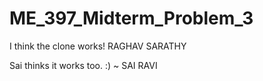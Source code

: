 # ME_397_Midterm_Problem_3

I think the clone works! 
RAGHAV SARATHY

Sai thinks it works too. :) ~ SAI RAVI